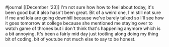 #journal [[December '23]]
I'm not sure how how to feel about today, it's been good but it also hasn't been great. Bit of a weird one, I'm still not sure if me and lola are going downhill because we've barely talked so I'll see how it goes tomorrow at college because she mentioned me staying over to watch game of thrones but i don't think that's happening anymore which is a bit annoying. It's been a fairly mid day just tootling along doing my thing bit of coding, bit of youtube not much else to say to be honest.